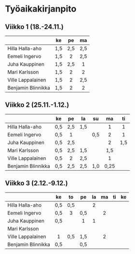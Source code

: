# Työaikakirjanpito


## Viikko 1 (18.-24.11.)

|                    | ke  | pe  | ma  |                                          
| -------------------|:---:|:---:|:---:| 
| Hilla Halla-aho    | 1,5 | 2,5 | 2,5 |
| Eemeli Ingervo     | 1,5 |  2  | 2,5 |
| Juha Kauppinen     | 1,5 | 2,5 |  1  |
| Mari Karlsson      | 1,5 |  2  |  2  |
| Ville Lappalainen  | 1,5 |  2  | 2,5 |
| Benjamin Blinnikka | 1,5 |  2  |  2  |


## Viikko 2 (25.11.-1.12.)

|                    | ke  | pe  | la  | su  | ma  | ti  |                             
| -------------------|:---:|:---:|:---:|:---:|:---:|:---:|
| Hilla Halla-aho    | 0,5 | 2,5 | 1,5 |     |  1  |  1  |
| Eemeli Ingervo     | 0,5 |  1  |     | 0,5 |  2  |  1  |
| Juha Kauppinen     | 0,5 | 2,5 |     |     |  2  | 1,5 |
| Mari Karlsson      | 0,5 | 2,5 | 1,5 |     | 1,5 |     |
| Ville Lappalainen  | 0,5 | 2   | 2,5 |     | 1   |     |
| Benjamin Blinnikka | 0,5 | 2,5 | 2,5 | 1,0 | 0,25|     |


## Viikko 3 (2.12.-9.12.)

|                    | ke  | to  | pe  | la  | ma  | ti  | ke  |                             
| -------------------|:---:|:---:|:---:|:---:|:---:|:---:|:---:|
| Hilla Halla-aho    | 0,5 | 0,5 |     |  2  |     |     |     |
| Eemeli Ingervo     | 0,5 |  3  | 0,5 |     |  2  |     |     |
| Juha Kauppinen     | 0,5 |     |  1  |  1  |     |     |     |
| Mari Karlsson      |     |     |     |     |     |     |     |
| Ville Lappalainen  | 1   | 0,5 | 1,5 |     |  2  |     |     |
| Benjamin Blinnikka | 0,5 |     | 0,5 |     |     |     |     |
